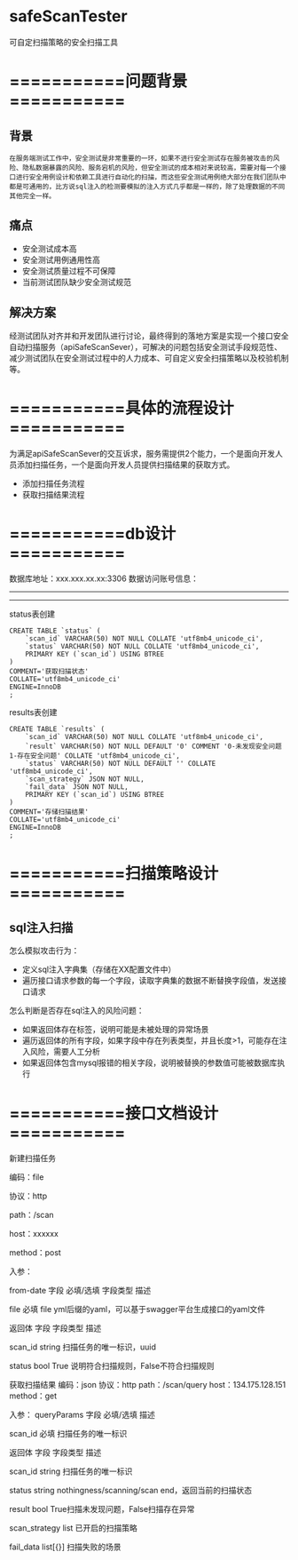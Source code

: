 # safeScanTester
可自定扫描策略的安全扫描工具

# ===========问题背景===========
## 背景
    在服务端测试工作中，安全测试是非常重要的一环，如果不进行安全测试存在服务被攻击的风险、隐私数据暴露的风险、服务宕机的风险，但安全测试的成本相对来说较高，需要对每一个接口进行安全用例设计和依赖工具进行自动化的扫描，而这些安全测试用例绝大部分在我们团队中都是可通用的，比方说sql注入的检测要模拟的注入方式几乎都是一样的，除了处理数据的不同其他完全一样。

## 痛点
- 安全测试成本高
- 安全测试用例通用性高
- 安全测试质量过程不可保障
- 当前测试团队缺少安全测试规范

## 解决方案
经测试团队对齐并和开发团队进行讨论，最终得到的落地方案是实现一个接口安全自动扫描服务（apiSafeScanSever），可解决的问题包括安全测试手段规范性、减少测试团队在安全测试过程中的人力成本、可自定义安全扫描策略以及校验机制等。
    
# ===========具体的流程设计===========
为满足apiSafeScanSever的交互诉求，服务需提供2个能力，一个是面向开发人员添加扫描任务，一个是面向开发人员提供扫描结果的获取方式。

- 添加扫描任务流程
- 获取扫描结果流程
    
# ===========db设计===========

数据库地址：xxx.xxx.xx.xx:3306
数据访问账号信息：
****
****

status表创建
```mysql
CREATE TABLE `status` (
    `scan_id` VARCHAR(50) NOT NULL COLLATE 'utf8mb4_unicode_ci',
    `status` VARCHAR(50) NOT NULL COLLATE 'utf8mb4_unicode_ci',
    PRIMARY KEY (`scan_id`) USING BTREE
)
COMMENT='获取扫描状态'
COLLATE='utf8mb4_unicode_ci'
ENGINE=InnoDB
;
```

results表创建
```mysql
CREATE TABLE `results` (
    `scan_id` VARCHAR(50) NOT NULL COLLATE 'utf8mb4_unicode_ci',
    `result` VARCHAR(50) NOT NULL DEFAULT '0' COMMENT '0-未发现安全问题 1-存在安全问题' COLLATE 'utf8mb4_unicode_ci',
    `status` VARCHAR(50) NOT NULL DEFAULT '' COLLATE 'utf8mb4_unicode_ci',
    `scan_strategy` JSON NOT NULL,
    `fail_data` JSON NOT NULL,
    PRIMARY KEY (`scan_id`) USING BTREE
)
COMMENT='存储扫描结果'
COLLATE='utf8mb4_unicode_ci'
ENGINE=InnoDB
;
```
# ===========扫描策略设计===========
## sql注入扫描
怎么模拟攻击行为：
- 定义sql注入字典集（存储在XX配置文件中）
- 遍历接口请求参数的每一个字段，读取字典集的数据不断替换字段值，发送接口请求

怎么判断是否存在sql注入的风险问题：
- 如果返回体存在<html>标签，说明可能是未被处理的异常场景
- 遍历返回体的所有字段，如果字段中存在列表类型，并且长度>1，可能存在注入风险，需要人工分析
- 如果返回体包含mysql报错的相关字段，说明被替换的参数值可能被数据库执行


# ===========接口文档设计===========
新建扫描任务

编码：file

协议：http

path：/scan

host：xxxxxx

method：post


入参：

from-date
字段
必填/选填
字段类型
描述

file
必填
file
yml后缀的yaml，可以基于swagger平台生成接口的yaml文件



返回体
字段
字段类型
描述

scan_id
string
扫描任务的唯一标识，uuid

status
bool
True 说明符合扫描规则，False不符合扫描规则



获取扫描结果
编码：json
协议：http
path：/scan/query
host：134.175.128.151
method：get

入参：
queryParams
字段
必填/选填
描述

scan_id
必填
扫描任务的唯一标识

返回体
字段
字段类型
描述

scan_id
string
扫描任务的唯一标识

status
string
nothingness/scanning/scan end，返回当前的扫描状态

result
bool
True扫描未发现问题，False扫描存在异常

scan_strategy
list
已开启的扫描策略

fail_data
list[{}]
扫描失败的场景
